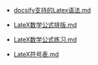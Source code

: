 - [docsify支持的Latex语法.md](docs\语法学习\Latex\docsify支持的Latex语法.md)

- [LateX数学公式排版.md](docs\语法学习\Latex\LateX数学公式排版.md)

- [LateX数学公式练习.md](docs\语法学习\Latex\LateX数学公式练习.md)

- [LateX符号表.md](docs\语法学习\Latex\LateX符号表.md)

